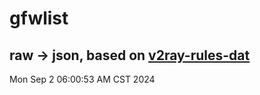 # gfwlist
## raw -> json, based on [v2ray-rules-dat](https://github.com/Loyalsoldier/v2ray-rules-dat)
Mon Sep  2 06:00:53 AM CST 2024

